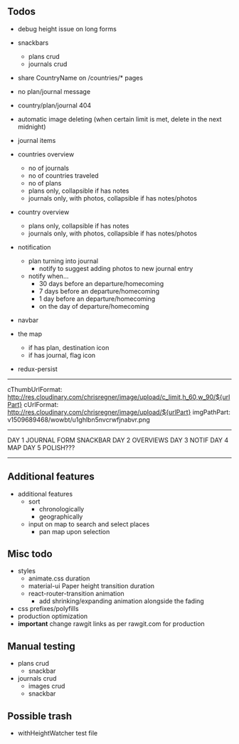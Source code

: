 ## Todos

- debug height issue on long forms
- snackbars
  - plans crud
  - journals crud
- share CountryName on /countries/* pages
- no plan/journal message
- country/plan/journal 404
- automatic image deleting (when certain limit is met, delete in the next midnight)

- journal items
- countries overview
  - no of journals
  - no of countries traveled
  - no of plans
  - plans only, collapsible if has notes
  - journals only, with photos, collapsible if has notes/photos
- country overview
  - plans only, collapsible if has notes
  - journals only, with photos, collapsible if has notes/photos

- notification
  - plan turning into journal
    - notify to suggest adding photos to new journal entry
  - notify when...
    - 30 days before an departure/homecoming
    - 7 days before an departure/homecoming
    - 1 day before an departure/homecoming
    - on the day of departure/homecoming
- navbar
- the map
  - if has plan, destination icon
  - if has journal, flag icon

- redux-persist

---

cThumbUrlFormat: http://res.cloudinary.com/chrisregner/image/upload/c_limit,h_60,w_90/${urlPart}
cUrlFormat: http://res.cloudinary.com/chrisregner/image/upload/${urlPart}
imgPathPart: v1509689468/wowbt/u1ghlbn5nvcrwfjnabvr.png

---

DAY 1
  JOURNAL FORM
  SNACKBAR
DAY 2
  OVERVIEWS
DAY 3
  NOTIF
DAY 4
  MAP
DAY 5
  POLISH???

---

## Additional features

- additional features
  - sort
    - chronologically
    - geographically
  - input on map to search and select places
    - pan map upon selection

## Misc todo

- styles
  - animate.css duration
  - material-ui Paper height transition duration
  - react-router-transition animation
    - add shrinking/expanding animation alongside the fading
- css prefixes/polyfills
- production optimization
- **important** change rawgit links as per rawgit.com for production

## Manual testing
- plans crud
  - snackbar
- journals crud
  - images crud
  - snackbar

## Possible trash

- withHeightWatcher test file
